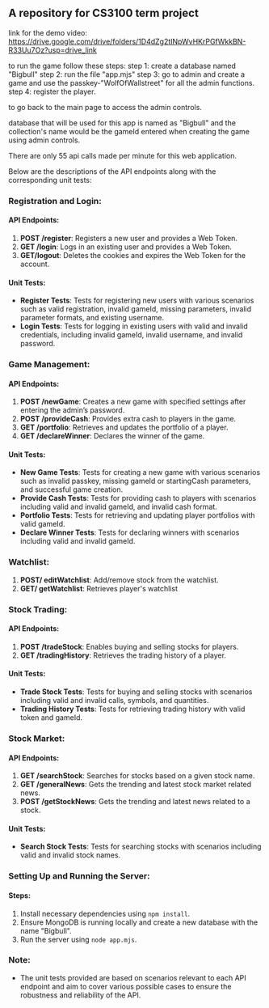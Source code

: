 ## A repository for CS3100 term project
link for the demo video: https://drive.google.com/drive/folders/1D4dZg2tINpWvHKrPGfWkkBN-R33Uu7Oz?usp=drive_link

to run the game follow these steps:
step 1: create a database named "Bigbull"
step 2: run the file "app.mjs"
step 3: go to admin and create a game and use the passkey-"WolfOfWallstreet" for all the admin functions.
step 4: register the player.

to go back to the main page to access the admin controls.


database that will be used for this app is named as "Bigbull" and the collection's name would be the gameId entered when creating the game using admin controls.

There are only 55 api calls made per minute for this web application. 

Below are the descriptions of the API endpoints along with the corresponding unit tests:

 ### Registration and Login:

#### API Endpoints:
1. **POST /register**: Registers a new user and provides a Web Token.
2. **GET /login**: Logs in an existing user and provides a Web Token.
3. **GET/logout**: Deletes the cookies and expires the Web Token for the account. 

#### Unit Tests:
- **Register Tests**: Tests for registering new users with various scenarios such as valid registration, invalid gameId, missing parameters, invalid parameter formats, and existing username.
- **Login Tests**: Tests for logging in existing users with valid and invalid credentials, including invalid gameId, invalid username, and invalid password.

### Game Management:

#### API Endpoints:
1. **POST /newGame**: Creates a new game with specified settings after entering the admin’s password.
2. **POST /provideCash**: Provides extra cash to players in the game.
3. **GET /portfolio**: Retrieves and updates the portfolio of a player.
4. **GET /declareWinner**: Declares the winner of the game.

#### Unit Tests:
- **New Game Tests**: Tests for creating a new game with various scenarios such as invalid passkey, missing gameId or startingCash parameters, and successful game creation.
- **Provide Cash Tests**: Tests for providing cash to players with scenarios including valid and invalid gameId, and invalid cash format.
- **Portfolio Tests**: Tests for retrieving and updating player portfolios with valid gameId.
- **Declare Winner Tests**: Tests for declaring winners with scenarios including valid and invalid gameId.

### Watchlist:

1. **POST/ editWatchlist**: Add/remove stock from the watchlist.
2. **GET/ getWatchlist**: Retrieves player's watchlist

### Stock Trading:

#### API Endpoints:
1. **POST /tradeStock**: Enables buying and selling stocks for players.
2. **GET /tradingHistory**: Retrieves the trading history of a player.

#### Unit Tests:
- **Trade Stock Tests**: Tests for buying and selling stocks with scenarios including valid and invalid calls, symbols, and quantities.
- **Trading History Tests**: Tests for retrieving trading history with valid token and gameId.

### Stock Market:

#### API Endpoints:
1. **GET /searchStock**: Searches for stocks based on a given stock name.
2. **GET /generalNews**: Gets the trending and latest stock market related news.
3. **POST /getStockNews**: Gets the trending and latest news related to a stock.

#### Unit Tests:
- **Search Stock Tests**: Tests for searching stocks with scenarios including valid and invalid stock names.

### Setting Up and Running the Server:

#### Steps:
1. Install necessary dependencies using `npm install`.
2. Ensure MongoDB is running locally and create a new database with the name "Bigbull".
3. Run the server using `node app.mjs`.

### Note:
- The unit tests provided are based on scenarios relevant to each API endpoint and aim to cover various possible cases to ensure the robustness and reliability of the API.
